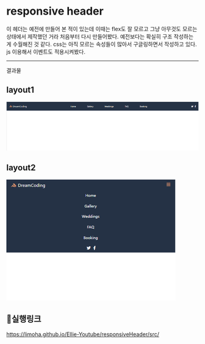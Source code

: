# responsive header 

이 헤더는 예전에 만들어 본 적이 있는데 이때는 flex도 잘 모르고 그냥 아무것도 모르는 상태에서 제작했던 거라 처음부터 다시 만들어봤다. 예전보다는 확실히 구조 작성하는 게 수월해진 것 같다. css는 아직 모르는 속성들이 많아서 구글링하면서 작성하고 있다. js 이용해서 이벤트도 적용시켜봤다.

---

결과물

## layout1

![layout1](./nav_layout1.png)

## layout2

![layout2](./nav_layout2.png)

## 🔗실행링크
https://limoha.github.io/Ellie-Youtube/responsiveHeader/src/
